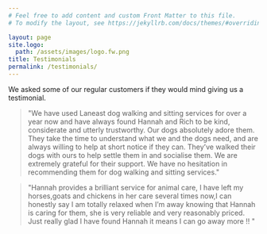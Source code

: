 ```yaml
---
# Feel free to add content and custom Front Matter to this file.
# To modify the layout, see https://jekyllrb.com/docs/themes/#overriding-theme-defaults

layout: page
site.logo:
  path: /assets/images/logo.fw.png
title: Testimonials
permalink: /testimonials/
---
```

We asked some of our regular customers if they would mind giving us a testimonial.

> "We have used Laneast dog walking and sitting services for over a year now and have always found Hannah and Rich to be kind, considerate and utterly trustworthy. Our dogs absolutely adore them. They take the time to understand what we and the dogs need, and are always willing to help at short notice if they can. They’ve walked their dogs with ours to help settle them in and socialise them. We are extremely grateful for their support. We have no hesitation in recommending them for dog walking and sitting services."

> "Hannah provides a brilliant service for animal care, I have left my horses,goats and chickens in her care several times now,I can honestly say I am totally relaxed when I’m away knowing that Hannah is caring for them, she is very reliable and very reasonably priced. Just really glad I have found Hannah it means I can go away more !!
"